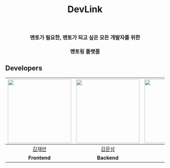 <div align="center">
<h1>DevLink</h1>
<br>
<h3>멘토가 필요한, 멘토가 되고 싶은 모든 개발자를 위한<br><br>
  멘토링 플랫폼</h3>
</div>

## Developers
|<img src="https://avatars.githubusercontent.com/u/90954655?v=4" width=200>|<img src="https://avatars.githubusercontent.com/u/79830859?v=4" width=200>|<img src="https://avatars.githubusercontent.com/u/80077569?v=4" width=200>|<img src="https://avatars.githubusercontent.com/u/12035241?v=4" width=200>|<img src="https://avatars.githubusercontent.com/u/127823969?v=4" width=200>|
|:--------:|:--------:|:--------:|:--------:|:--------:|
|[김재만](https://github.com/mannMae)|[김문성](https://github.com/moonstar0331)|[강민구](https://github.com/mgKang3646)|[성종욱](https://github.com/Jongwook-Seong)|[최승진](https://github.com/digitaltulbo)|
|**Frontend**|**Backend**|**Backend**|**Backend**|**DevOps**|


